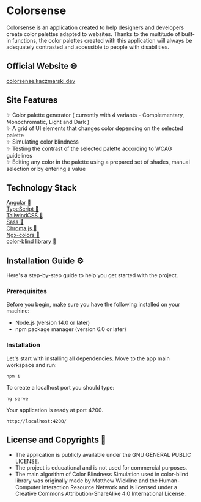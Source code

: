 # Colorsense

Colorsense is an application created to help designers and developers create color palettes adapted to websites. Thanks to the multitude of built-in functions, the color palettes created with this application will always be adequately contrasted and accessible to people with disabilities.

## Official Website 🌐

[colorsense.kaczmarski.dev](https://colorsense.kaczmarski.dev)

## Site Features

✨ Color palette generator ( currently with 4 variants - Complementary, Monochromatic, Light and Dark )<br>
✨ A grid of UI elements that changes color depending on the selected palette<br>
✨ Simulating color blindness<br>
✨ Testing the contrast of the selected palette according to WCAG guidelines<br>
✨ Editing any color in the palette using a prepared set of shades, manual selection or by entering a value<br>

## Technology Stack

[Angular 🔗](https://angular.io)<br>
[TypeScript 🔗](https://typescriptlang.org)<br>
[TailwindCSS 🔗](https://tailwindcss.com)<br>
[Sass 🔗](https://sass-lang.com)<br>
[Chroma.js 🔗](https://gka.github.io/chroma.js/)<br>
[Ngx-colors 🔗](https://ngx-colors.web.app/overview)<br>
[color-blind library 🔗](https://github.com/skratchdot/color-blind)<br>

## Installation Guide ⚙️

Here's a step-by-step guide to help you get started with the project.

### Prerequisites

Before you begin, make sure you have the following installed on your machine:

- Node.js (version 14.0 or later)
- npm package manager (version 6.0 or later)

### Installation

Let's start with installing all dependencies. Move to the app main workspace and run:

    npm i

To create a localhost port you should type:

    ng serve

Your application is ready at port 4200.

    http://localhost:4200/

## License and Copyrights 📜

- The application is publicly available under the GNU GENERAL PUBLIC LICENSE.
- The project is educational and is not used for commercial purposes.
- The main algorithm of Color Blindness Simulation used in color-blind library was originally made by Matthew Wickline and the Human-Computer Interaction Resource Network and is licensed under a Creative Commons Attribution-ShareAlike 4.0 International License.
